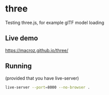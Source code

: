 # three

Testing three.js, for example glTF model loading

## Live demo

https://macroz.github.io/three/

## Running

(provided that you have live-server)

```sh
live-server --port=8000 --no-browser .
```
